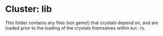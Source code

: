 # Cluster: lib

This folder contains any files (not gems!) that crystals depend on, and are loaded prior to the loading of the crystals themselves within `bot.rb`.
